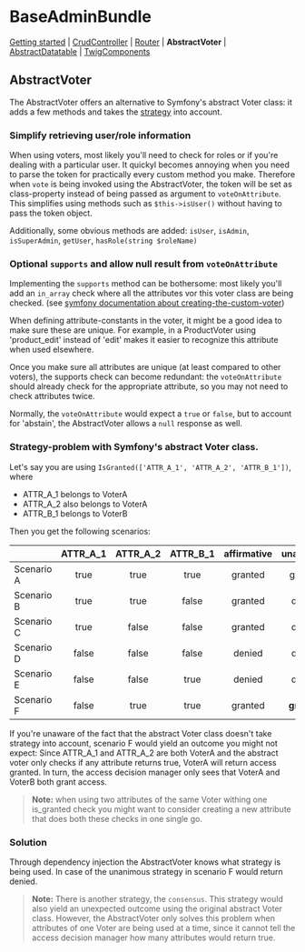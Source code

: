 BaseAdminBundle
=====================
 
[Getting started](getting_started.md#BaseAdminBundle)
| [CrudController](CrudController.md#BaseAdminBundle)
| [Router](Router.md#BaseAdminBundle)
| **AbstractVoter**
| [AbstractDatatable](AbstractDatatable.md#BaseAdminBundle)
| [TwigComponents](TwigComponents.md#BaseAdminBundle)

## AbstractVoter
The AbstractVoter offers an alternative to Symfony's abstract Voter class:
it adds a few methods and takes the [strategy](https://symfony.com/doc/4.2/security/voters.html#changing-the-access-decision-strategy)
 into account.

### Simplify retrieving user/role information

When using voters, most likely you'll need to check for roles or if you're dealing with a particular user. It quickyl becomes
annoying when you need to parse the token for practically every custom method you make. 
Therefore when `vote` is being invoked using the AbstractVoter, the token will be set as class-property instead of being
passed as argument to `voteOnAttribute`. This simplifies using methods such as
`$this->isUser()` without having to pass the token object.

Additionally, some obvious methods are added:
    `isUser`, `isAdmin`, `isSuperAdmin`, `getUser`, `hasRole(string $roleName)`


### Optional `supports` and allow null result from `voteOnAttribute` 

Implementing the `supports` method can be bothersome: most likely you'll add
an `in_array` check where all the attributes vor this voter class are being checked.
(see [symfony documentation about creating-the-custom-voter](https://symfony.com/4.2/master/security/voters.html#creating-the-custom-voter))

When defining attribute-constants in the voter, it might be a good idea to make sure these are unique.
For example, in a ProductVoter using 'product_edit' instead of 'edit' makes it easier to recognize this
attribute when used elsewhere.

Once you make sure all attributes are unique (at least compared to other voters), the supports check 
can become redundant: the `voteOnAttribute` should already check for the appropriate attribute, so
you may not need to check attributes twice.

Normally, the `voteOnAttribute` would expect a `true` or `false`, but to account for 'abstain', the
AbstractVoter allows a `null` response as well. 

### Strategy-problem with Symfony's abstract Voter class.

Let's say you are using `IsGranted(['ATTR_A_1', 'ATTR_A_2', 'ATTR_B_1'])`, where
- ATTR_A_1 belongs to VoterA
- ATTR_A_2 also belongs to VoterA
- ATTR_B_1 belongs to VoterB

 Then you get the following scenarios:

|            | ATTR_A_1  | ATTR_A_2  | ATTR_B_1 | affirmative | unanimous  
| ---------- |:---------:|:---------:|:--------:|:-----------:|:----------:
| Scenario A | true      | true      | true     | granted     | granted    
| Scenario B | true      | true      | false    | granted     | denied     
| Scenario C | true      | false     | false    | granted     | denied     
| Scenario D | false     | false     | false    | denied      | denied     
| Scenario E | false     | false     | true     | denied      | denied     
| Scenario F | false     | true      | true     | granted     | **granted**

If you're unaware of the fact that the abstract Voter class doesn't take strategy into account, scenario F would 
yield an outcome you might not expect:
Since ATTR_A_1 and ATTR_A_2 are both VoterA and the abstract voter only checks if any attribute returns true, VoterA will
return access granted. In turn, the access decision manager only sees that VoterA and VoterB both grant access.

> **Note:** when using two attributes of the same Voter withing one is_granted check you might want
> to consider creating a new attribute that does both these checks in one single go.

### Solution

Through dependency injection the AbstractVoter knows what strategy is being used. 
In case of the unanimous strategy in scenario F would return denied.


> **Note:**  There is another strategy, the `consensus`. This strategy would also yield an unexpected outcome using the original abstract
Voter class. However, the AbstractVoter only solves this problem when attributes of one Voter are being used at a time, since
it cannot tell the access decision manager how many attributes would return true.  

